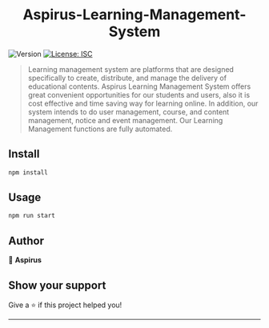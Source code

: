 <h1 align="center">Aspirus-Learning-Management-System </h1>
<p>
  <img alt="Version" src="https://img.shields.io/badge/version-1.0.0-blue.svg?cacheSeconds=2592000" />
  <a href="#" target="_blank">
    <img alt="License: ISC" src="https://img.shields.io/badge/License-ISC-yellow.svg" />
  </a>
</p>

> Learning management system are platforms that are designed specifically to create, distribute, and manage the delivery of educational contents. Aspirus Learning Management System offers great convenient opportunities for our students and users, also it is cost effective and time saving way for learning online. In addition, our system intends to do user management, course, and content management, notice and event management. Our Learning Management functions are fully automated.

## Install

```sh
npm install
```

## Usage

```sh
npm run start
```

## Author

👤 **Aspirus**


## Show your support

Give a ⭐️ if this project helped you!

***
